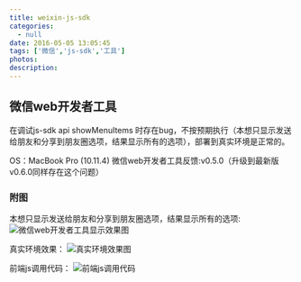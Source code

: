 ```yaml
---
title: weixin-js-sdk
categories:
  - null
date: 2016-05-05 13:05:45
tags: ['微信','js-sdk','工具']
photos:
description:
---
```


## 微信web开发者工具

在调试js-sdk api showMenuItems 时存在bug，不按预期执行（本想只显示发送给朋友和分享到朋友圈选项，结果显示所有的选项），部署到真实环境是正常的。

OS：MacBook Pro (10.11.4)
微信web开发者工具反馈:v0.5.0（升级到最新版v0.6.0同样存在这个问题）

### 附图

<!--more-->
本想只显示发送给朋友和分享到朋友圈选项，结果显示所有的选项:
![微信web开发者工具显示效果图](images/wechat-js-sdk/share_dev.jpeg)

真实环境效果：
![真实环境效果图](images/wechat-js-sdk/share_prod.jpg)

前端js调用代码：
![前端js调用代码](images/wechat-js-sdk/call_code.png)


